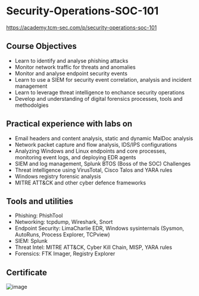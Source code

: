 # Security-Operations-SOC-101
https://academy.tcm-sec.com/p/security-operations-soc-101

## Course Objectives
- Learn to identify and analyse phishing attacks
- Monitor network traffic for threats and anomalies
- Monitor and analyse endpoint security events
- Learn to use a SIEM for security event correlation, analysis and incident management
- Learn to leverage threat intelligence to enchance security operations
- Develop and understanding of digital forensics processes, tools and methodolgies

## Practical experience with labs on
- Email headers and content analysis, static and dynamic MalDoc analysis
- Network packet capture and flow analysis, IDS/IPS configurations
- Analyzing Windows and Linux endpoints and core processes, monitoring event logs, and deploying EDR agents
- SIEM and log management, Splunk BTOS (Boss of the SOC) Challenges
- Threat intelligence using VirusTotal, Cisco Talos and YARA rules
- Windows registry forensic analysis
- MITRE ATT&CK and other cyber defence frameworks

## Tools and utilities
- Phishing: PhishTool
- Networking: tcpdump, Wireshark, Snort
- Endpoint Security: LimaCharlie EDR, Windows sysinternals (Sysmon, AutoRuns, Process Explorer, TCPview)
- SIEM: Splunk
- Threat Intel: MITRE ATT&CK, Cyber Kill Chain, MISP, YARA rules
- Forensics: FTK Imager, Registry Explorer

## Certificate
![image](https://github.com/user-attachments/assets/50083a25-e21d-4a03-ab8c-137eaa6470ea)


